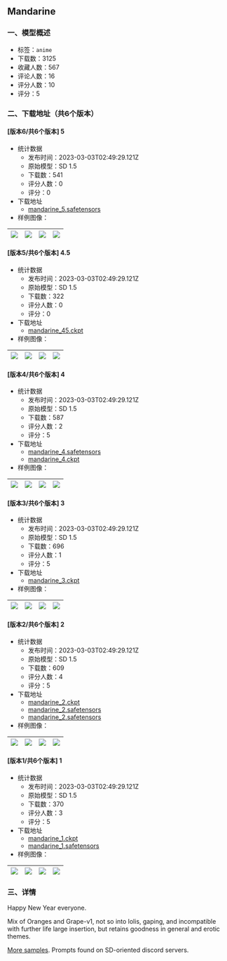 ## Mandarine
### 一、模型概述

- 标签：`anime`
- 下载数：3125
- 收藏人数：567
- 评论人数：16
- 评分人数：10
- 评分：5

### 二、下载地址（共6个版本）

#### [版本6/共6个版本] 5

- 统计数据
  - 发布时间：2023-03-03T02:49:29.121Z
  - 原始模型：SD 1.5
  - 下载数：541
  - 评分人数：0
  - 评分：0
- 下载地址
  - [mandarine_5.safetensors](https://civitai.com/api/download/models/17775)
- 样例图像：

| <img src="https://image.civitai.com/xG1nkqKTMzGDvpLrqFT7WA/f027f28d-fdd5-4a29-b40c-ce3144258100/width=450/181954.jpeg" /> | <img src="https://image.civitai.com/xG1nkqKTMzGDvpLrqFT7WA/e43f5d12-a374-48a7-3d71-6fc527277300/width=450/181953.jpeg" /> | <img src="https://image.civitai.com/xG1nkqKTMzGDvpLrqFT7WA/0b997b7d-2790-45bd-b238-d22e19cc0800/width=450/181952.jpeg" /> | <img src="https://image.civitai.com/xG1nkqKTMzGDvpLrqFT7WA/1d1b5df6-315d-47ca-0cad-4ab00d55ac00/width=450/181951.jpeg" /> |
| ---- | ---- | ---- | ---- |

#### [版本5/共6个版本] 4.5

- 统计数据
  - 发布时间：2023-03-03T02:49:29.121Z
  - 原始模型：SD 1.5
  - 下载数：322
  - 评分人数：0
  - 评分：0
- 下载地址
  - [mandarine_45.ckpt](https://civitai.com/api/download/models/16247)
- 样例图像：

| <img src="https://image.civitai.com/xG1nkqKTMzGDvpLrqFT7WA/e958f865-df11-445c-9023-c55e334fc000/width=450/164000.jpeg" /> | <img src="https://image.civitai.com/xG1nkqKTMzGDvpLrqFT7WA/832c5a71-6885-484a-445e-4463567fbd00/width=450/163999.jpeg" /> | <img src="https://image.civitai.com/xG1nkqKTMzGDvpLrqFT7WA/eb5cf81e-6ac0-464e-700c-8a76a1f83400/width=450/163998.jpeg" /> | <img src="https://image.civitai.com/xG1nkqKTMzGDvpLrqFT7WA/b5c2f741-df07-4630-861b-e6da91bd9900/width=450/163997.jpeg" /> |
| ---- | ---- | ---- | ---- |

#### [版本4/共6个版本] 4

- 统计数据
  - 发布时间：2023-03-03T02:49:29.121Z
  - 原始模型：SD 1.5
  - 下载数：587
  - 评分人数：2
  - 评分：5
- 下载地址
  - [mandarine_4.safetensors](https://civitai.com/api/download/models/9797)
  - [mandarine_4.ckpt](https://civitai.com/api/download/models/9797?type=Model&format=PickleTensor&size=full&fp=fp16)
- 样例图像：

| <img src="https://image.civitai.com/xG1nkqKTMzGDvpLrqFT7WA/a6f2384c-5f28-492f-96eb-288035370d00/width=450/95075.jpeg" /> | <img src="https://image.civitai.com/xG1nkqKTMzGDvpLrqFT7WA/c67ec4d3-ea38-4133-dd7d-882193379c00/width=450/95074.jpeg" /> | <img src="https://image.civitai.com/xG1nkqKTMzGDvpLrqFT7WA/6e15c5a0-0e3d-45da-df53-8aa31ede9300/width=450/95073.jpeg" /> | <img src="https://image.civitai.com/xG1nkqKTMzGDvpLrqFT7WA/a14fe774-eb78-4584-64ce-223d4ba80800/width=450/95072.jpeg" /> |
| ---- | ---- | ---- | ---- |

#### [版本3/共6个版本] 3

- 统计数据
  - 发布时间：2023-03-03T02:49:29.121Z
  - 原始模型：SD 1.5
  - 下载数：696
  - 评分人数：1
  - 评分：5
- 下载地址
  - [mandarine_3.ckpt](https://civitai.com/api/download/models/6421)
- 样例图像：

| <img src="https://image.civitai.com/xG1nkqKTMzGDvpLrqFT7WA/2ac8bb60-d58e-4dbc-2bb3-ca4cfce2e700/width=450/57609.jpeg" /> | <img src="https://image.civitai.com/xG1nkqKTMzGDvpLrqFT7WA/3fe84e68-3605-422b-2365-cd8d30854700/width=450/57608.jpeg" /> | <img src="https://image.civitai.com/xG1nkqKTMzGDvpLrqFT7WA/deca0b08-56c2-4aa7-b51d-641300501900/width=450/57607.jpeg" /> | <img src="https://image.civitai.com/xG1nkqKTMzGDvpLrqFT7WA/1f05a8f7-9102-48fd-9c80-3d891b14f800/width=450/57606.jpeg" /> |
| ---- | ---- | ---- | ---- |

#### [版本2/共6个版本] 2

- 统计数据
  - 发布时间：2023-03-03T02:49:29.121Z
  - 原始模型：SD 1.5
  - 下载数：609
  - 评分人数：4
  - 评分：5
- 下载地址
  - [mandarine_2.ckpt](https://civitai.com/api/download/models/4153?type=Model&format=PickleTensor&size=full&fp=fp16)
  - [mandarine_2.safetensors](https://civitai.com/api/download/models/4153?type=Model&format=SafeTensor&size=full&fp=fp16)
  - [mandarine_2.safetensors](https://civitai.com/api/download/models/4153)
- 样例图像：

| <img src="https://image.civitai.com/xG1nkqKTMzGDvpLrqFT7WA/47fd6f02-a42a-4f49-0c46-d38553038800/width=450/26739.jpeg" /> | <img src="https://image.civitai.com/xG1nkqKTMzGDvpLrqFT7WA/706dc3bd-026f-4f7b-7e64-46ee87b08800/width=450/26737.jpeg" /> | <img src="https://image.civitai.com/xG1nkqKTMzGDvpLrqFT7WA/c2bf25da-c4da-4961-a4ad-b25ba379ed00/width=450/26740.jpeg" /> | <img src="https://image.civitai.com/xG1nkqKTMzGDvpLrqFT7WA/a8ddf449-d07c-4e36-8630-c88a01e28f00/width=450/26736.jpeg" /> |
| ---- | ---- | ---- | ---- |

#### [版本1/共6个版本] 1

- 统计数据
  - 发布时间：2023-03-03T02:49:29.121Z
  - 原始模型：SD 1.5
  - 下载数：370
  - 评分人数：3
  - 评分：5
- 下载地址
  - [mandarine_1.ckpt](https://civitai.com/api/download/models/3900?type=Model&format=PickleTensor&size=full&fp=fp16)
  - [mandarine_1.safetensors](https://civitai.com/api/download/models/3900)
- 样例图像：

| <img src="https://image.civitai.com/xG1nkqKTMzGDvpLrqFT7WA/4041e464-9e8e-4f04-a65e-78ded37cb300/width=450/24849.jpeg" /> | <img src="https://image.civitai.com/xG1nkqKTMzGDvpLrqFT7WA/adeecd7f-6fe6-454a-3b26-49e89a1ef300/width=450/24839.jpeg" /> | <img src="https://image.civitai.com/xG1nkqKTMzGDvpLrqFT7WA/6d4b5298-afe6-4d90-456a-46ee37a48d00/width=450/24848.jpeg" /> | <img src="https://image.civitai.com/xG1nkqKTMzGDvpLrqFT7WA/8b6a1edc-d120-4ccb-0638-2ea715731900/width=450/24847.jpeg" /> |
| ---- | ---- | ---- | ---- |


### 三、详情
<p>Happy New Year everyone.</p><p></p><p>Mix of Oranges and Grape-v1, not so into lolis, gaping, and incompatible with further life large insertion, but retains goodness in general and erotic themes.</p><p></p><p><a rel="ugc" href="https://drive.google.com/file/d/1cE2LLsEmrRl7dFduS_ZfJNThCB4Wnbav/view?usp=sharing">More samples</a>. Prompts found on SD-oriented discord servers.</p>